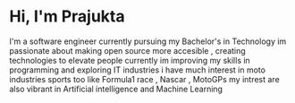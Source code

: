 
# Hi, I'm Prajukta
I'm a software engineer currently pursuing my Bachelor's in Technology
im passionate about making open source more accesible , creating technologies to elevate people
currently im improving my skills in programming and exploring IT industries
i have much interest in moto industries sports too like Formula1 race , Nascar , MotoGPs 
my intrest are also vibrant in Artificial intelligence and Machine Learning
